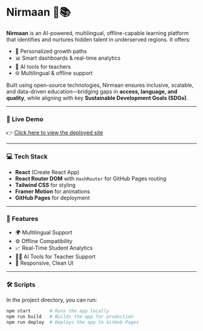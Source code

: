 # Nirmaan 🧠📚

**Nirmaan** is an AI-powered, multilingual, offline-capable learning platform that identifies and nurtures hidden talent in underserved regions. It offers:

- 🎯 Personalized growth paths  
- 📊 Smart dashboards & real-time analytics  
- 🤖 AI tools for teachers  
- 🌐 Multilingual & offline support

Built using open-source technologies, Nirmaan ensures inclusive, scalable, and data-driven education—bridging gaps in **access, language, and quality**, while aligning with key **Sustainable Development Goals (SDGs)**.

---

### 🚀 Live Demo

👉 [Click here to view the deployed site](https://gayatrii4506.github.io/Nirmaan/#/)

---

### 💻 Tech Stack

- **React** (Create React App)
- **React Router DOM** with `HashRouter` for GitHub Pages routing
- **Tailwind CSS** for styling
- **Framer Motion** for animations
- **GitHub Pages** for deployment

---

### 📁 Features

- 🌍 Multilingual Support  
- ⚙️ Offline Compatibility  
- 📈 Real-Time Student Analytics  
- 🧑‍🏫 AI Tools for Teacher Support  
- 📱 Responsive, Clean UI

---

### 🛠️ Scripts

In the project directory, you can run:

```bash
npm start       # Runs the app locally
npm run build   # Builds the app for production
npm run deploy  # Deploys the app to GitHub Pages
